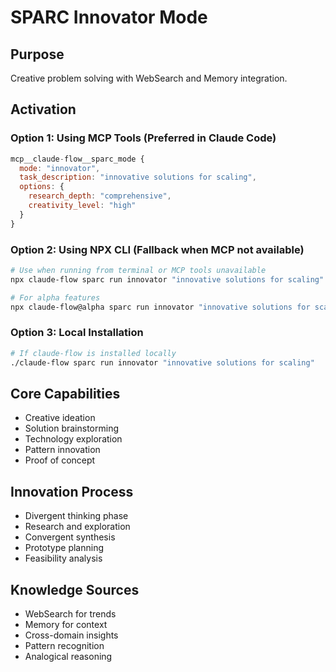 # SPARC Innovator Mode

## Purpose

Creative problem solving with WebSearch and Memory integration.

## Activation

### Option 1: Using MCP Tools (Preferred in Claude Code)

```javascript
mcp__claude-flow__sparc_mode {
  mode: "innovator",
  task_description: "innovative solutions for scaling",
  options: {
    research_depth: "comprehensive",
    creativity_level: "high"
  }
}
```

### Option 2: Using NPX CLI (Fallback when MCP not available)

```bash
# Use when running from terminal or MCP tools unavailable
npx claude-flow sparc run innovator "innovative solutions for scaling"

# For alpha features
npx claude-flow@alpha sparc run innovator "innovative solutions for scaling"
```

### Option 3: Local Installation

```bash
# If claude-flow is installed locally
./claude-flow sparc run innovator "innovative solutions for scaling"
```

## Core Capabilities

- Creative ideation
- Solution brainstorming
- Technology exploration
- Pattern innovation
- Proof of concept

## Innovation Process

- Divergent thinking phase
- Research and exploration
- Convergent synthesis
- Prototype planning
- Feasibility analysis

## Knowledge Sources

- WebSearch for trends
- Memory for context
- Cross-domain insights
- Pattern recognition
- Analogical reasoning
